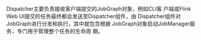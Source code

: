 Dispatcher主要负责接收客户端提交的JobGraph对象，例如CLI客 户端或Flink Web UI提交的任务最终都会发送至Dispatcher组件，由 Dispatcher组件对JobGraph进行分发和执行，其中就包含根据 JobGraph对象启动JobManager服务，专门用于管理整个任务的生命周 期。